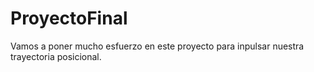 # ProyectoFinal

Vamos a poner mucho esfuerzo en este proyecto para inpulsar nuestra trayectoria posicional.
